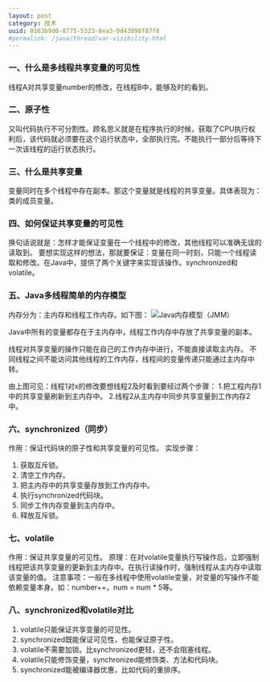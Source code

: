 ```yaml
---
layout: post
category: 技术
uuid: 0163b9d0-8775-5323-8ea3-0d43898f87f8
#permalink: /java/thread/var-visibility.html
---
```

### 一、什么是多线程共享变量的可见性
线程A对共享变量number的修改，在线程B中，能够及时的看到。

### 二、原子性
又叫代码执行不可分割性。顾名思义就是在程序执行的时候，获取了CPU执行权利后，该代码就必须要在这个运行状态中，全部执行完。不能执行一部分后等待下一次该线程的运行状态执行。

### 三、什么是共享变量
变量同时在多个线程中存在副本。那这个变量就是线程的共享变量。具体表现为：类的成员变量。

### 四、如何保证共享变量的可见性
换句话说就是：怎样才能保证变量在一个线程中的修改，其他线程可以准确无误的读取到。
要想实现这样的想法，那就要保证：变量在同一时刻，只能一个线程读取和修改。在Java中，提供了两个关键字来实现该操作。synchronized和volatile。

### 五、Java多线程简单的内存模型
内存分为：主内存和线程工作内存。如下图：
![Java内存模型（JMM）](http://ozsqtghjh.bkt.clouddn.com/11a575730e81de83b8bbf65f0597a000.png)

Java中所有的变量都存在于主内存中，线程工作内存中存放了共享变量的副本。

线程对共享变量的操作只能在自己的工作内存中进行，不能直接读取主内存。
不同线程之间不能访问其他线程的工作内存，线程间的变量传递只能通过主内存中转。

由上图可见：线程1对x的修改要想线程2及时看到要经过两个步骤：
1.把工程内存1中的共享变量刷新到主内存中。
2.线程2从主内存中同步共享变量到工作内存2中。

### 六、synchronized（同步）
作用：保证代码块的原子性和共享变量的可见性。
实现步骤：
1. 获取互斥锁。
2. 清空工作内存。
3. 把主内存中的共享变量存放到工作内存中。
4. 执行synchronized代码块。
5. 同步工作内存变量到主内存中。
6. 释放互斥锁。

### 七、volatile
作用：保证共享变量的可见性。
原理：在对volatile变量执行写操作后，立即强制线程把该共享变量的更新到主内存中。在执行读操作时，强制线程从主内存中读取该变量的值。
注意事项：一般在多线程中使用volatile变量，对变量的写操作不能依赖变量本身。如：number++，num = num * 5等。

### 八、synchronized和volatile对比
1. volatile只能保证共享变量的可见性。
2. synchronized既能保证可见性，也能保证原子性。
3. volatile不需要加锁。比synchronized更轻，还不会阻塞线程。
4. volatile只能修饰变量，synchronized能修饰类、方法和代码块。
5. synchronized能被编译器优惠，比如代码的重排序。
